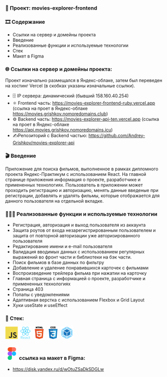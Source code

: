 <h3 align="left">🎥 Проект: movies-explorer-frontend</h3>

<h3 align="left">🎞️ Содержание</h3>
<ul>
<li> Ссылки на сервер и домейны проекта </li>
<li> Введение </li>
<li> Реализованные функции и используемые технологии </li>
<li> Стек </li>
<li> Макет в Figma </li>
</ul>

<h3 align="left">🌐 Ссылки на сервер и домейны проекта:</h3>
Проект изначально размещался в Яндекс-облаке, затем был переведен на хостинг Vercel (в скобках указаны изначальные ссылки).

<ul>
<li>🗄️ IP сервера: динамический (бывший 158.160.40.254)</li>
<li>⚛️ Frontend часть:
<a href="https://movies-explorer-frontend-ruby.vercel.app" style="cursor: pointer">https://movies-explorer-frontend-ruby.vercel.app</a>
(ссылка на проет в Яндекс-облаке <a href="https://movies.grishkov.nomoredomains.club" style="cursor: pointer">https://movies.grishkov.nomoredomains.club</a>)
</li>
<li>⚙️ Backend часть:
<a href="https://movies-explorer-api-ten.vercel.app" style="cursor: pointer">https://movies-explorer-api-ten.vercel.app</a>
(ссылка на проет в Яндекс-облаке <a href="https://api.movies.grishkov.nomoredomains.icu" style="cursor: pointer">https://api.movies.grishkov.nomoredomains.icu</a>)
</li>
<li>✍️Репозиторий с Backend частью:
<a href="https://github.com/Andrey-Grishkov/movies-explorer-api" style="cursor: pointer">https://github.com/Andrey-Grishkov/movies-explorer-api</a>
</li>
</ul>

<h3 align="left">🎬️ Введение</h3>
Приложение для поиска фильмов, выполненное в рамках дипломного проекта Яндекс-Практикум с использованием React.
На главной странице приложения информация о проекте, разработчике и примененных технологиях.
Пользователь в приложении может проходить регистрацию и авторизацию,
менять данные введеные при регистрации, добавлять и удалять фильмы, которые отображается для данного пользователя 
на отдельной вкладке. 

<h3 align="left">👩🏻‍🚀 Реализованные функции и используемые технологии</h3>

* Регистрация, авторизация и выход пользователя из аккаунта
* Защита роутов от входа незарегистрированным пользователем 
  и защита от повторной авторизации уже авторизированного пользователя
* Редактирование имени и e-mail пользователя
* Валидация вводимых данных с использованием регулярных выражений во фронт части и библиотеки на бэк части.
* Поиск фильмов в базе данных по фильтру
* Добавление и удаление понравившихся карточек с фильмами
* Воспроизведение трейлера фильма при нажатии на карточку
* Главная страница с информацией о проекте, разработчике и примененных технологиях
* Страница 403
* Попапы с уведомлениями
* Адаптивная верстка с использованием Flexbox и Grid Layout
* Хуки useState и useEffect

<h3 align="left"> 🔨 Стек:</h3>

<p align="left">
<img src="https://raw.githubusercontent.com/devicons/devicon/master/icons/javascript/javascript-original.svg" alt="javascript" width="40" height="40"/>
<img src="https://raw.githubusercontent.com/devicons/devicon/master/icons/react/react-original-wordmark.svg" alt="react" width="40" height="40"/>
<img src="https://raw.githubusercontent.com/devicons/devicon/master/icons/html5/html5-original-wordmark.svg" alt="html5" width="40" height="40"/>
<img src="https://raw.githubusercontent.com/devicons/devicon/master/icons/css3/css3-original-wordmark.svg" alt="css3" width="40" height="40"/>
<img src="https://raw.githubusercontent.com/devicons/devicon/master/icons/webpack/webpack-original.svg" alt="webpack" width="40" height="40"/>
</p>

<h3 align="left"><img src="https://raw.githubusercontent.com/devicons/devicon/master/icons/figma/figma-original.svg" alt="figma" width="40" height="40"/> ссылка на макет в Figma:</h3>
<ul>
<li>
<a href="https://disk.yandex.ru/d/wOtuZSaDkSDGLw" style="cursor: pointer">https://disk.yandex.ru/d/wOtuZSaDkSDGLw</a>
</li>
</ul>



